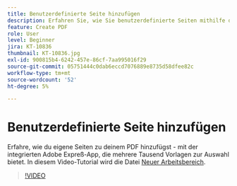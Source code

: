 ```yaml
---
title: Benutzerdefinierte Seite hinzufügen
description: Erfahren Sie, wie Sie benutzerdefinierte Seiten mithilfe der integrierten Adobe Expreß-Applikation zu Ihrem PDF hinzufügen
feature: Create PDF
role: User
level: Beginner
jira: KT-10836
thumbnail: KT-10836.jpg
exl-id: 900815b4-6242-457e-86cf-7aa995016f29
source-git-commit: 05751444c0dab6eccd7076889e8735d58dfee82c
workflow-type: tm+mt
source-wordcount: '52'
ht-degree: 5%

---
```


# Benutzerdefinierte Seite hinzufügen

Erfahre, wie du eigene Seiten zu deinem PDF hinzufügst - mit der integrierten Adobe Expreß-App, die mehrere Tausend Vorlagen zur Auswahl bietet. In diesem Video-Tutorial wird die Datei [Neuer Arbeitsbereich](new-workspace.md).

>[!VIDEO](https://video.tv.adobe.com/v/347331?quality=12&learn=on&hidetitle=true)
